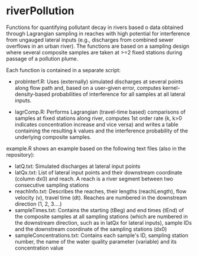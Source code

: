 # riverPollution

Functions for quantifying pollutant decay in rivers based o data obtained through Lagrangian sampling in reaches with high potential for interference from ungauged lateral inputs (e.g., discharges from combined sewer overflows in an urban river). The functions are based on a sampling design where several composite samples are taken at >=2 fixed stations during passage of a pollution plume.

Each function is contained in a separate script:

- probInterf.R: Uses (externally) simulated discharges at several points along flow path and, based on a user-given error, computes kernel-density-based probabilities of interference for all samples at all lateral inputs. 

- lagrComp.R: Performs Lagrangian (travel-time based) comparisons of samples at fixed stations along river, computes 1st order rate (k, k>0 indicates concentration increase and vice versa) and writes a table containing the resulting k values and the interference probability of the underlying composite samples.

example.R shows an example based on the following text files (also in the repository):
- latQ.txt: Simulated discharges at lateral input points
- latQx.txt: List of lateral input points and their downstream coordinate (column dx0) and reach. A reach is a river segment between two consecutive sampling stations
- reachInfo.txt: Describes the reaches, their lengths (reachLength), flow velocity (v), travel time (dt). Reaches are numbered in the downstream direction (1, 2, 3....) 
- sampleTimes.txt: Contains the starting (tBeg) and end times (tEnd) of the composite samples at all sampling stations (which are numbered in the downstream direction, such as in latQx for lateral inputs), sample IDs and the downstream coordinate of the sampling stations (dx0)
- sampleConcentrations.txt: Contains each sample's ID, sampling station number, the name of the water quality parameter (variable) and its concentration value

